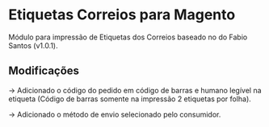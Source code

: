 # Etiquetas Correios para Magento

Módulo para impressão de Etiquetas dos Correios baseado no do Fabio Santos (v1.0.1). 

## Modificações

-> Adicionado o código do pedido em código de barras e humano legível na etiqueta (Código de barras somente na impressão 2 etiquetas por folha).

-> Adicionado o método de envio selecionado pelo consumidor.
